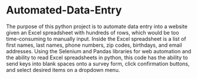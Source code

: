 # Automated-Data-Entry
The purpose of this python project is to automate data entry into a website given an Excel spreadsheet with hundreds of rows, which would be too time-consuming to manually input. Inside the Excel spreadsheet is a list of first names, last names, phone numbers, zip codes, birthdays, and email addresses. Using the Selenium and Pandas libraries for web automation and the ability to read Excel spreadsheets in python, this code has the ability to send keys into blank spaces onto a survey form, click confirmation buttons, and select desired items on a dropdown menu.
